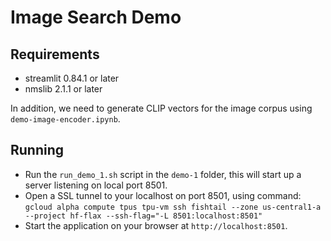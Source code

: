 # Image Search Demo

## Requirements

* streamlit 0.84.1 or later
* nmslib 2.1.1 or later

In addition, we need to generate CLIP vectors for the image corpus using `demo-image-encoder.ipynb`.

## Running

* Run the `run_demo_1.sh` script in the `demo-1` folder, this will start up a server listening on local port 8501.
* Open a SSL tunnel to your localhost on port 8501, using command: `gcloud alpha compute tpus tpu-vm ssh fishtail --zone us-central1-a --project hf-flax --ssh-flag="-L 8501:localhost:8501"`
* Start the application on your browser at `http://localhost:8501`.


